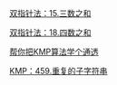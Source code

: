 [双指针法：15.三数之和](https://github.com/youngyangyang04/leetcode-master/blob/master/problems/0015.三数之和.md)

[双指针法：18.四数之和](https://github.com/youngyangyang04/leetcode-master/blob/master/problems/0018.四数之和.md)

[帮你把KMP算法学个通透](https://github.com/youngyangyang04/leetcode-master/blob/master/problems/0028.实现strStr.md)

[KMP：459.重复的子字符串](https://github.com/youngyangyang04/leetcode-master/blob/master/problems/0459.重复的子字符串.md)
